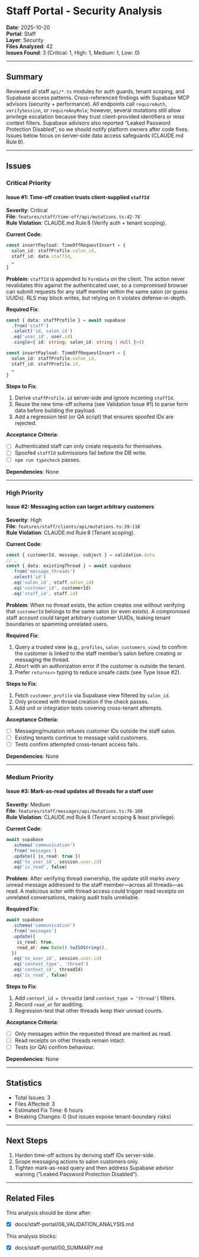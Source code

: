 # Staff Portal - Security Analysis

**Date**: 2025-10-20  
**Portal**: Staff  
**Layer**: Security  
**Files Analyzed**: 42  
**Issues Found**: 3 (Critical: 1, High: 1, Medium: 1, Low: 0)

---

## Summary

Reviewed all staff `api/*.ts` modules for auth guards, tenant scoping, and Supabase access patterns. Cross-referenced findings with Supabase MCP advisors (security + performance). All endpoints call `requireAuth`, `verifySession`, or `requireAnyRole`; however, several mutations still allow privilege escalation because they trust client-provided identifiers or miss context filters. Supabase advisors also reported “Leaked Password Protection Disabled”, so we should notify platform owners after code fixes. Issues below focus on server-side data access safeguards (CLAUDE.md Rule 8).

---

## Issues

### Critical Priority

#### Issue #1: Time-off creation trusts client-supplied `staffId`
**Severity**: Critical  
**File**: `features/staff/time-off/api/mutations.ts:42-78`  
**Rule Violation**: CLAUDE.md Rule 8 (Verify auth + tenant scoping).

**Current Code**:
```ts
const insertPayload: TimeOffRequestInsert = {
  salon_id: staffProfile.salon_id,
  staff_id: data.staffId,
  …
}
```

**Problem**:
`staffId` is appended to `FormData` on the client. The action never revalidates this against the authenticated user, so a compromised browser can submit requests for any staff member within the same salon (or guess UUIDs). RLS may block writes, but relying on it violates defense-in-depth.

**Required Fix**:
```ts
const { data: staffProfile } = await supabase
  .from('staff')
  .select('id, salon_id')
  .eq('user_id', user.id)
  .single<{ id: string; salon_id: string | null }>()

const insertPayload: TimeOffRequestInsert = {
  salon_id: staffProfile.salon_id,
  staff_id: staffProfile.id,
  …
}
```

**Steps to Fix**:
1. Derive `staffProfile.id` server-side and ignore incoming `staffId`.  
2. Reuse the new time-off schema (see Validation Issue #1) to parse form data before building the payload.  
3. Add a regression test (or QA script) that ensures spoofed IDs are rejected.

**Acceptance Criteria**:
- [ ] Authenticated staff can only create requests for themselves.  
- [ ] Spoofed `staffId` submissions fail before the DB write.  
- [ ] `npm run typecheck` passes.

**Dependencies**: None

---

### High Priority

#### Issue #2: Messaging action can target arbitrary customers
**Severity**: High  
**File**: `features/staff/clients/api/mutations.ts:39-118`  
**Rule Violation**: CLAUDE.md Rule 8 (Tenant scoping).

**Current Code**:
```ts
const { customerId, message, subject } = validation.data
// …
const { data: existingThread } = await supabase
  .from('message_threads')
  .select('id')
  .eq('salon_id', staff.salon_id)
  .eq('customer_id', customerId)
  .eq('staff_id', staff.id)
```

**Problem**:
When no thread exists, the action creates one without verifying that `customerId` belongs to the same salon (or even exists). A compromised staff account could target arbitrary customer UUIDs, leaking tenant boundaries or spamming unrelated users.

**Required Fix**:
1. Query a trusted view (e.g., `profiles`, `salon_customers_view`) to confirm the customer is linked to the staff member’s salon before creating or messaging the thread.  
2. Abort with an authorization error if the customer is outside the tenant.  
3. Prefer `returns<>` typing to reduce unsafe casts (see Type Issue #2).

**Steps to Fix**:
1. Fetch `customer_profile` via Supabase view filtered by `salon_id`.  
2. Only proceed with thread creation if the check passes.  
3. Add unit or integration tests covering cross-tenant attempts.

**Acceptance Criteria**:
- [ ] Messaging/mutation refuses customer IDs outside the staff salon.  
- [ ] Existing tenants continue to message valid customers.  
- [ ] Tests confirm attempted cross-tenant access fails.

**Dependencies**: None

---

### Medium Priority

#### Issue #3: Mark-as-read updates all threads for a staff user
**Severity**: Medium  
**File**: `features/staff/messages/api/mutations.ts:76-108`  
**Rule Violation**: CLAUDE.md Rule 8 (Tenant scoping & least privilege).

**Current Code**:
```ts
await supabase
  .schema('communication')
  .from('messages')
  .update({ is_read: true })
  .eq('to_user_id', session.user.id)
  .eq('is_read', false)
```

**Problem**:
After verifying thread ownership, the update still marks *every* unread message addressed to the staff member—across all threads—as read. A malicious actor with thread access could trigger read receipts on unrelated conversations, making audit trails unreliable.

**Required Fix**:
```ts
await supabase
  .schema('communication')
  .from('messages')
  .update({
    is_read: true,
    read_at: new Date().toISOString(),
  })
  .eq('to_user_id', session.user.id)
  .eq('context_type', 'thread')
  .eq('context_id', threadId)
  .eq('is_read', false)
```

**Steps to Fix**:
1. Add `context_id = threadId` (and `context_type = 'thread'`) filters.  
2. Record `read_at` for auditing.  
3. Regression-test that other threads keep their unread counts.

**Acceptance Criteria**:
- [ ] Only messages within the requested thread are marked as read.  
- [ ] Read receipts on other threads remain intact.  
- [ ] Tests (or QA) confirm behaviour.

**Dependencies**: None

---

## Statistics

- Total Issues: 3  
- Files Affected: 3  
- Estimated Fix Time: 6 hours  
- Breaking Changes: 0 (but issues expose tenant-boundary risks)

---

## Next Steps

1. Harden time-off actions by deriving staff IDs server-side.  
2. Scope messaging actions to salon customers only.  
3. Tighten mark-as-read query and then address Supabase advisor warning (“Leaked Password Protection Disabled”).

---

## Related Files

This analysis should be done after:
- [x] docs/staff-portal/06_VALIDATION_ANALYSIS.md

This analysis blocks:
- [x] docs/staff-portal/00_SUMMARY.md

